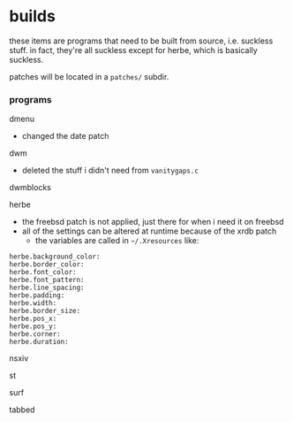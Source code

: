 # builds

these items are programs that need to be built from source, i.e. suckless stuff. in fact, they're all suckless except for herbe, which is basically suckless.

patches will be located in a `patches/` subdir.

### programs

dmenu
- changed the date patch

dwm
- deleted the stuff i didn't need from `vanitygaps.c`

dwmblocks

herbe
- the freebsd patch is not applied, just there for when i need it on freebsd
- all of the settings can be altered at runtime because of the xrdb patch
    - the variables are called in `~/.Xresources` like:

```
herbe.background_color:
herbe.border_color:
herbe.font_color:
herbe.font_pattern:
herbe.line_spacing:
herbe.padding:
herbe.width:
herbe.border_size:
herbe.pos_x:
herbe.pos_y:
herbe.corner:
herbe.duration:
```

nsxiv

st

surf

tabbed
